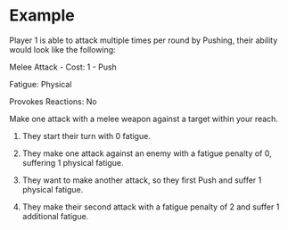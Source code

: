 # Example

Player 1 is able to attack multiple times per round by Pushing, their ability would look like the following:

Melee Attack - Cost: 1 - Push

Fatigue: Physical

Provokes Reactions: No

Make one attack with a melee weapon against a target within your reach.  

1.  They start their turn with 0 fatigue.
    
2.  They make one attack against an enemy with a fatigue penalty of 0, suffering 1 physical fatigue.
    
3.  They want to make another attack, so they first Push and suffer 1 physical fatigue.
    
4.  They make their second attack with a fatigue penalty of 2 and suffer 1 additional fatigue.